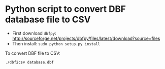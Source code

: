 # Python script to convert DBF database file to CSV

- First download `dbfpy`: http://sourceforge.net/projects/dbfpy/files/latest/download?source=files
- Then install: `sudo python setup.py install`

To convert DBF file to CSV:

    ./dbf2csv database.dbf